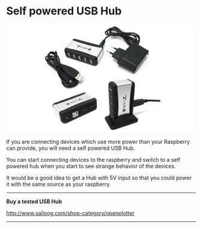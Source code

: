 # Self powered USB Hub

![](hub.png)

If you are connecting devices which use more power than your Raspberry can provide, you will need a self powered USB Hub.

You can start connecting devices to the raspberry and switch to a self powered hub when you start to see strange behavior of the devices.

It would be a good idea to get a Hub with 5V input so that you could power it with the same source as your raspberry.


---

**Buy a tested USB Hub**

http://www.sailoog.com/shop-category/openplotter

---